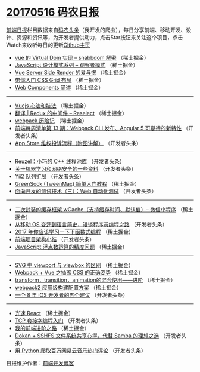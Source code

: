 # [20170516 码农日报](https://toutiao.qdkfweb.cn/date/2017/05/16)

[前端日报](https://qdkfweb.cn/c/news)栏目数据来自[码农头条](https://toutiao.qdkfweb.cn/)（我开发的爬虫），每日分享前端、移动开发、设计、资源和资讯等，为开发者提供动力，点击Star按钮来关注这个项目，点击Watch来收听每日的更新[Github主页](https://github.com/kujian/frontendDaily)
* [vue 的 Virtual Dom 实现 &#8211; snabbdom 解密](https://toutiao.qdkfweb.cn/38188.html) （稀土掘金）
* [JavaScript 设计模式系列 &#8211; 观察者模式](https://toutiao.qdkfweb.cn/38181.html) （稀土掘金）
* [Vue Server Side Render 的爱与恨](https://toutiao.qdkfweb.cn/38184.html) （稀土掘金）
* [带你入门 CSS Grid 布局](https://toutiao.qdkfweb.cn/38185.html) （稀土掘金）
* [Web Components 简述](https://toutiao.qdkfweb.cn/38186.html) （稀土掘金）

***
* [Vuejs 心法和技法](https://toutiao.qdkfweb.cn/38179.html) （稀土掘金）
* [翻译 | Redux 的中间件 &#8211; Reselect](https://toutiao.qdkfweb.cn/38180.html) （稀土掘金）
* [webpack 历险记](https://toutiao.qdkfweb.cn/38182.html) （稀土掘金）
* [前端每周清单第 13 期：Webpack CLI 发布、Angular 5 可期待的新特性](https://toutiao.qdkfweb.cn/38193.html) （开发者头条）
* [App Store 维权投诉流程（附图讲解）](https://toutiao.qdkfweb.cn/38205.html) （开发者头条）

***
* [Reuzel：小巧的 C++ 线程池库](https://toutiao.qdkfweb.cn/38206.html) （开发者头条）
* [关于机器学习和网络安全的一些资料](https://toutiao.qdkfweb.cn/38207.html) （开发者头条）
* [Yii2 队列扩展](https://toutiao.qdkfweb.cn/38208.html) （开发者头条）
* [GreenSock (TweenMax) 简单入门教程](https://toutiao.qdkfweb.cn/38187.html) （稀土掘金）
* [面向开发的测试技术（三）：Web 自动化测试](https://toutiao.qdkfweb.cn/38191.html) （开发者头条）

***
* [二次封装的缓存框架 wCache（支持缓存时间、默认值）&#8211; 微信小程序](https://toutiao.qdkfweb.cn/38172.html) （稀土掘金）
* [从移动 OS 变迁到语言简史，漫谈程序员编程之路](https://toutiao.qdkfweb.cn/38204.html) （开发者头条）
* [2017 年你应该学习一下下函数式编程](https://toutiao.qdkfweb.cn/38183.html) （稀土掘金）
* [前端项目架构小结](https://toutiao.qdkfweb.cn/38194.html) （开发者头条）
* [JavaScript 浮点数运算的精度问题](https://toutiao.qdkfweb.cn/38174.html) （稀土掘金）

***
* [SVG 中 viewport 与 viewbox 的区别](https://toutiao.qdkfweb.cn/38175.html) （稀土掘金）
* [Webpack + Vue 之抽离 CSS 的正确姿势](https://toutiao.qdkfweb.cn/38176.html) （稀土掘金）
* [transform，transition，animation的混合使用——进阶](https://toutiao.qdkfweb.cn/38177.html) （稀土掘金）
* [webpack2 应用级构建配置方案](https://toutiao.qdkfweb.cn/38178.html) （稀土掘金）
* [一个 8 年 iOS 开发者的五个建议](https://toutiao.qdkfweb.cn/38200.html) （开发者头条）

***
* [光速 React](https://toutiao.qdkfweb.cn/38173.html) （稀土掘金）
* [TCP 套接字编程入门](https://toutiao.qdkfweb.cn/38202.html) （开发者头条）
* [我的前端进阶之路](https://toutiao.qdkfweb.cn/38171.html) （稀土掘金）
* [Dokan + SSHFS 文件系统共享心得，代替 Samba 的理想之选](https://toutiao.qdkfweb.cn/38203.html) （开发者头条）
* [用 Python 爬取百万网易云音乐热门评论](https://toutiao.qdkfweb.cn/38190.html) （开发者头条）

日报维护作者：[前端开发博客](https://qdkfweb.cn/) 